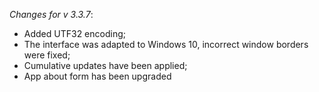 _Changes for v 3.3.7_:
- Added UTF32 encoding;
- The interface was adapted to Windows 10, incorrect window borders were fixed;
- Cumulative updates have been applied;
- App about form has been upgraded
